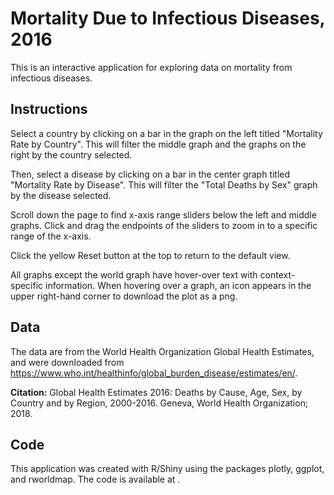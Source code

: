 # Mortality Due to Infectious Diseases, 2016

This is an interactive application for exploring data on mortality from infectious diseases.

## Instructions

Select a country by clicking on a bar in the graph on the left titled "Mortality Rate by Country". This will filter the middle graph and the graphs on the right by the country selected.

Then, select a disease by clicking on a bar in the center graph titled "Mortality Rate by Disease". This will filter the "Total Deaths by Sex" graph by the disease selected.

Scroll down the page to find x-axis range sliders below the left and middle graphs. Click and drag the endpoints of the sliders to zoom in to a specific range of the x-axis.

Click the yellow Reset button at the top to return to the default view.

All graphs except the world graph have hover-over text with context-specific information. When hovering over a graph, an icon appears in the upper right-hand corner to download the plot as a png.

## Data

The data are from the World Health Organization Global Health Estimates, and were downloaded from https://www.who.int/healthinfo/global_burden_disease/estimates/en/. 

**Citation:** Global Health Estimates 2016: Deaths by Cause, Age, Sex, by Country and by Region, 2000-2016. Geneva, World Health Organization; 2018. 

## Code

This application was created with R/Shiny using the packages plotly, ggplot, and rworldmap. The code is available at <github link>.
